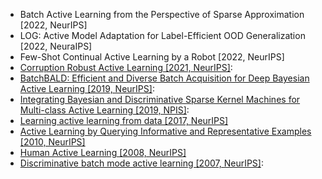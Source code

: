 
- Batch Active Learning from the Perspective of Sparse Approximation [2022, NeurIPS]
- LOG: Active Model Adaptation for Label-Efficient OOD Generalization [2022, NeuraIPS]
- Few-Shot Continual Active Learning by a Robot [2022, NeurIPS]
- [Corruption Robust Active Learning [2021, NeurIPS]](https://arxiv.org/pdf/2106.11220.pdf): 
- [BatchBALD: Efficient and Diverse Batch Acquisition for Deep Bayesian Active Learning [2019, NeurIPS]](http://papers.nips.cc/paper/8925-batchbald-efficient-and-diverse-batch-acquisition-for-deep-bayesian-active-learning): 
- [Integrating Bayesian and Discriminative Sparse Kernel Machines for Multi-class Active Learning [2019, NPIS]](https://papers.nips.cc/paper/2019/file/bcc0d400288793e8bdcd7c19a8ac0c2b-Paper.pdf):
- [Learning active learning from data [2017, NeurIPS]](http://papers.nips.cc/paper/7010-learning-active-learning-from-data)
- [Active Learning by Querying Informative and Representative Examples [2010, NeurIPS]](http://papers.nips.cc/paper/4176-active-learning-by-querying-informative-and-representative-examples)
- [Human Active Learning [2008, NeurIPS]](http://papers.nips.cc/paper/3456-human-active-learning)
- [Discriminative batch mode active learning [2007, NeurIPS]](http://papers.nips.cc/paper/3295-discriminative-batch-mode-active-learning): 

